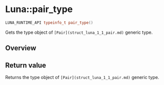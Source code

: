 # Luna::pair_type

```c++
LUNA_RUNTIME_API typeinfo_t pair_type()
```

Gets the type object of `[Pair](struct_luna_1_1_pair.md)` generic type. 

## Overview


## Return value
Returns the type object of `[Pair](struct_luna_1_1_pair.md)` generic type. 


